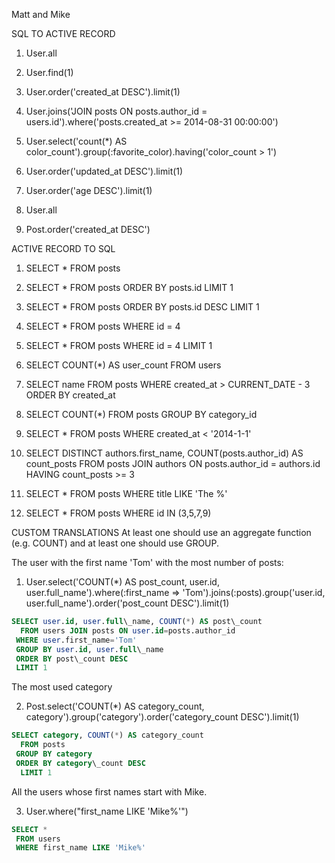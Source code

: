 Matt and Mike

SQL TO ACTIVE RECORD

1. User.all

2. User.find(1)

3. User.order('created_at DESC').limit(1)

4. User.joins('JOIN posts ON posts.author_id = users.id').where('posts.created_at >= 2014-08-31 00:00:00')

5. User.select('count(*) AS color_count').group(:favorite_color).having('color_count > 1')

6. User.order('updated_at DESC').limit(1)

7. User.order('age DESC').limit(1)

8. User.all

9. Post.order('created_at DESC')

ACTIVE RECORD TO SQL

1. SELECT *
FROM posts

2. SELECT *
FROM posts
ORDER BY posts.id
LIMIT 1

3. SELECT *
FROM posts
ORDER BY posts.id DESC
LIMIT 1

4. SELECT *
FROM posts
WHERE id = 4

5. SELECT *
FROM posts
WHERE id = 4
LIMIT 1

6. SELECT COUNT(*) AS user_count
FROM users

7. SELECT name
FROM posts
WHERE created_at > CURRENT_DATE - 3
ORDER BY created_at

8. SELECT COUNT(*)
FROM posts
GROUP BY category_id

9. SELECT *
FROM posts
WHERE created_at < '2014-1-1'

10. SELECT DISTINCT authors.first_name, COUNT(posts.author_id) AS count_posts
FROM posts JOIN authors ON posts.author_id = authors.id
HAVING count_posts >= 3

11. SELECT *
FROM posts
WHERE title LIKE 'The %'

12. SELECT *
FROM posts
WHERE id IN (3,5,7,9)

CUSTOM TRANSLATIONS
At least one should use an aggregate function (e.g. COUNT) and at least one should use GROUP.

The user with the first name 'Tom' with the most number of posts:

1. User.select('COUNT(\*) AS post\_count, user.id, user.full\_name').where(:first_name => 'Tom').joins(:posts).group('user.id, user.full\_name').order('post\_count DESC').limit(1)

```sql
SELECT user.id, user.full\_name, COUNT(*) AS post\_count
  FROM users JOIN posts ON user.id=posts.author_id
 WHERE user.first_name='Tom'
 GROUP BY user.id, user.full\_name
 ORDER BY post\_count DESC
 LIMIT 1
```

The most used category

2. Post.select('COUNT(*) AS category_count, category').group('category').order('category\_count DESC').limit(1)

```sql
SELECT category, COUNT(*) AS category_count
  FROM posts
 GROUP BY category
 ORDER BY category\_count DESC
  LIMIT 1
```

All the users whose first names start with Mike.

3. User.where("first_name LIKE 'Mike%'")

```sql
SELECT *
 FROM users
 WHERE first_name LIKE 'Mike%'
```